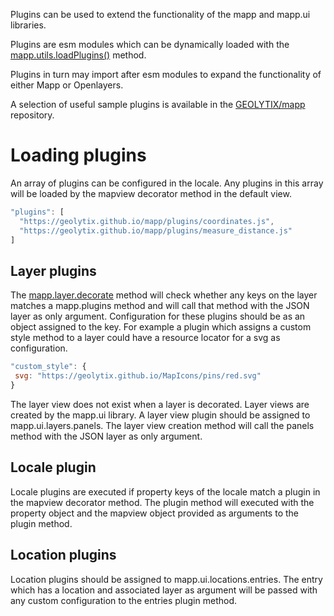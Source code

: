 Plugins can be used to extend the functionality of the mapp and mapp.ui libraries.

Plugins are esm modules which can be dynamically loaded with the [mapp.utils.loadPlugins()](https://geolytix.github.io/xyz/mapp/module-_utils_loadPlugins.html) method.

Plugins in turn may import after esm modules to expand the functionality of either Mapp or Openlayers.

A selection of useful sample plugins is available in the [GEOLYTIX/mapp](https://github.com/GEOLYTIX/mapp/tree/main/plugins) repository.

# Loading plugins

An array of plugins can be configured in the locale. Any plugins in this array will be loaded by the mapview decorator method in the default view.

```js
"plugins": [
  "https://geolytix.github.io/mapp/plugins/coordinates.js",
  "https://geolytix.github.io/mapp/plugins/measure_distance.js"
]
```

## Layer plugins

The [mapp.layer.decorate](https://github.com/GEOLYTIX/xyz/wiki/MAPP#decoratelayer) method will check whether any keys on the layer matches a mapp.plugins method and will call that method with the JSON layer as only argument. Configuration for these plugins should be as an object assigned to the key. For example a plugin which assigns a custom style method to a layer could have a resource locator for a svg as configuration.

```js
"custom_style": {
 svg: "https://geolytix.github.io/MapIcons/pins/red.svg"
}
```

The layer view does not exist when a layer is decorated. Layer views are created by the mapp.ui library. A layer view plugin should be assigned to mapp.ui.layers.panels. The layer view creation method will call the panels method with the JSON layer as only argument.

## Locale plugin

Locale plugins are executed if property keys of the locale match a plugin in the mapview decorator method. The plugin method will executed with the property object and the mapview object provided as arguments to the plugin method.

## Location plugins

Location plugins should be assigned to mapp.ui.locations.entries. The entry which has a location and associated layer as argument will be passed with any custom configuration to the entries plugin method.
